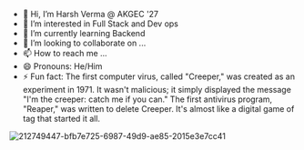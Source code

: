 - 👋 Hi, I’m Harsh Verma @ AKGEC '27
- 👀 I’m interested in Full Stack and Dev ops
- 🌱 I’m currently learning Backend
- 💞️ I’m looking to collaborate on ...
- 📫 How to reach me ...
- 😄 Pronouns: He/Him
- ⚡ Fun fact:  The first computer virus, called "Creeper," was created as an experiment in 1971. It wasn't malicious; it simply displayed the message "I'm the creeper: catch me if you can." The first antivirus program, "Reaper," was written to delete Creeper. It's almost like a digital game of tag that started it all.

<!---
hankvscode2024/hankvscode2024 is a ✨ special ✨ repository because its `README.md` (this file) appears on your GitHub profile.
You can click the Preview link to take a look at your changes.
--->
![212749447-bfb7e725-6987-49d9-ae85-2015e3e7cc41](https://github.com/user-attachments/assets/893468cc-028b-439a-8fc6-7101809a9fbb)
